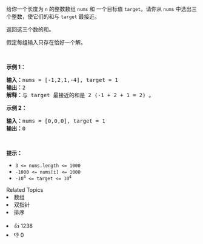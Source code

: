 <p>给你一个长度为 <code>n</code> 的整数数组&nbsp;<code>nums</code><em>&nbsp;</em>和 一个目标值&nbsp;<code>target</code>。请你从 <code>nums</code><em> </em>中选出三个整数，使它们的和与&nbsp;<code>target</code>&nbsp;最接近。</p>

<p>返回这三个数的和。</p>

<p>假定每组输入只存在恰好一个解。</p>

<p>&nbsp;</p>

<p><strong>示例 1：</strong></p>

<pre>
<strong>输入：</strong>nums = [-1,2,1,-4], target = 1
<strong>输出：</strong>2
<strong>解释：</strong>与 target 最接近的和是 2 (-1 + 2 + 1 = 2) 。
</pre>

<p><strong>示例 2：</strong></p>

<pre>
<strong>输入：</strong>nums = [0,0,0], target = 1
<strong>输出：</strong>0
</pre>

<p>&nbsp;</p>

<p><strong>提示：</strong></p>

<ul> 
 <li><code>3 &lt;= nums.length &lt;= 1000</code></li> 
 <li><code>-1000 &lt;= nums[i] &lt;= 1000</code></li> 
 <li><code>-10<sup>4</sup> &lt;= target &lt;= 10<sup>4</sup></code></li> 
</ul>

<div><div>Related Topics</div><div><li>数组</li><li>双指针</li><li>排序</li></div></div><br><div><li>👍 1238</li><li>👎 0</li></div>